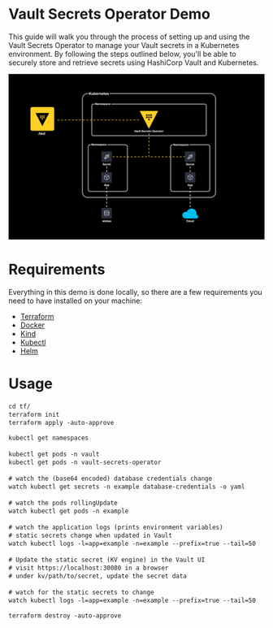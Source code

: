 # Vault Secrets Operator Demo
This guide will walk you through the process of setting up and using the Vault Secrets Operator to manage your Vault secrets in a Kubernetes environment. By following the steps outlined below, you'll be able to securely store and retrieve secrets using HashiCorp Vault and Kubernetes.

<p align="center">
    <img src="./img/vault-secrets-operator.drawio.svg" />
</p>

# Requirements
Everything in this demo is done locally, so there are a few requirements you need to have installed on your machine:
- [Terraform](https://www.terraform.io/downloads.html)
- [Docker](https://www.docker.com/get-started)
- [Kind](https://kind.sigs.k8s.io/docs/user/quick-start#installation)
- [Kubectl](https://kubernetes.io/docs/tasks/tools/)
- [Helm](https://helm.sh/docs/intro/install/)

# Usage

```shell
cd tf/
terraform init
terraform apply -auto-approve
```

```shell
kubectl get namespaces

kubectl get pods -n vault
kubectl get pods -n vault-secrets-operator

# watch the (base64 encoded) database credentials change
watch kubectl get secrets -n example database-credentials -o yaml

# watch the pods rollingUpdate
watch kubectl get pods -n example

# watch the application logs (prints environment variables)
# static secrets change when updated in Vault
watch kubectl logs -l=app=example -n=example --prefix=true --tail=50

# Update the static secret (KV engine) in the Vault UI
# visit https://localhost:30080 in a browser
# under kv/path/to/secret, update the secret data

# watch for the static secrets to change
watch kubectl logs -l=app=example -n=example --prefix=true --tail=50
```

```shell
terraform destroy -auto-approve
```
